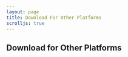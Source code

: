 ```yaml
---
layout: page
title: Download For Other Platforms
scrolljs: true
---
```


## Download for Other Platforms